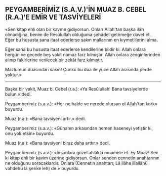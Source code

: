 ## PEYGAMBERİMİZ (S.A.V.)'İN MUAZ B. CEBEL (R.A.)'E EMİR VE TASVİYELERİ

«Sen kitap ehli olan bir kavme gidiyorsun. Onları Allah'tan başka ilâh olmadığına, benim de Resûlullah olduğuma şehadet getirmeğe davet et. Eğer bu hususta sana itaat ederlerse sakın mallarının en kıymetlilerini alma.

Eğer sana bu hususta itaat ederlerse kendi­lerine bildir ki: Allah onlara hergün ve gecede beş vakit namaz farz kılmıştır. Allah onlara zen­ginlerinden alınıp fakirlerine verilecek bir zekât farz kılmıştır.

Mazlumun duasından sakın! Çünkü bu dua ile yüce Allah arasında perde yoktur.»

***

Başka bir vakit, Muaz b. Cebel (r.a.): «Ya Re­sûlullah! Bana tavsiyelerde bulun.» dedi.

Peygamberimiz (s.a.v.): «Her ne halde ve nerede olursan ol Allah'tan kork» buyurdu.

Muaz (r.a.): «Bana tavsiyeni artır.» dedi.

Peygamberimiz (s.a.v.): «Günahın arkasından hemen haseneyi yetiştir ki, onu yok etsin» buyur­du.

Muaz (r.a.): «Bana tavsiyeni biraz daha art­tır.» dedi.

Peygamberimiz (s.a.v.): «İnsanlara güzel ah­lâkla muamele et. Ey Muaz! Sen ki kitap ehli bir kavim üzerine gidiyorsun. Onlar senden cennetin anahtarının ne olduğunu soracaklardır. Onlara (Cennetin anahtarı; Lâ ilâhe illallâhü vahdehü lâ şerike leh) de.» buyurdu.
